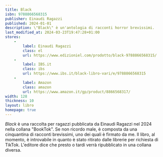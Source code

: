 ```yaml
---
title: Black
isbn: 9788866568315
publisher: Einaudi Ragazzi
published: 2024-01-01
description: \"Black\" è un'antologia di racconti horror brevissimi.
last_modified_at: 2024-03-23T19:47:28+01:00
stores:
    -
        label: Einaudi Ragazzi
        class: el
        url: https://www.edizioniel.com/prodotto/black-9788866568315/
    -
        label: IBS.it
        class: ibs
        url: https://www.ibs.it/black-libro-vari/e/9788866568315
    - 
        label: Amazon
        class: amazon
        url: https://www.amazon.it/gp/product/8866568317/
width: 128
thickness: 10
layout: libro
homepage: true
---
```


_Black_ è una raccolta per ragazzi pubblicata da Einaudi Ragazzi nel 2024 nella collana "BookTok".  Se non ricordo male, è composta da una cinquantina di racconti brevissimi, uno dei quali è firmato da me.  Il libro, al momento, è introvabile in quanto è stato ritirato dalle librerie per richiesta di TikTok.  L'editore dice che presto o tardi verrà ripubblicato in una collana diversa.

